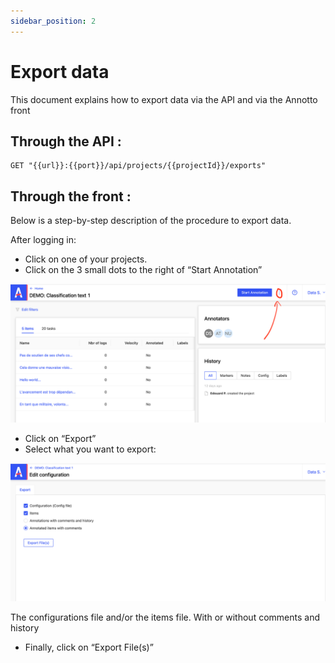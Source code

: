 ```yaml
---
sidebar_position: 2
---
```


# Export data

This document explains how to export data via the API and via the Annotto front

## Through the API :

```shell
GET "{{url}}:{{port}}/api/projects/{{projectId}}/exports"
```

## Through the front :

Below is a step-by-step description of the procedure to export data.

After logging in:

- Click on one of your projects.
- Click on the 3 small dots to the right of “Start Annotation”

![Screenshot 4](./assets/screenshot-4.png)

- Click on “Export”
- Select what you want to export:

![Screenshot 5](./assets/screenshot-5.png)

The configurations file and/or the items file. With or without comments and history

- Finally, click on “Export File(s)”
